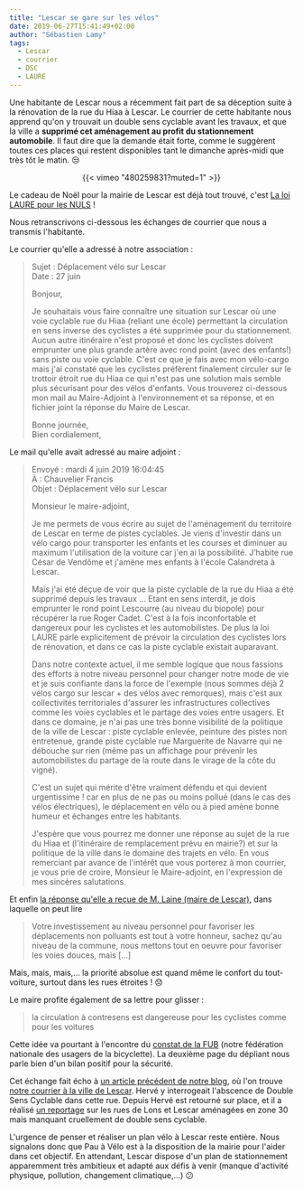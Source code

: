 ```yaml
---
title: "Lescar se gare sur les vélos"
date: 2019-06-27T15:41:49+02:00
author: "Sébastien Lamy"
tags:
  - Lescar
  - courrier
  - DSC
  - LAURE
---
```


Une habitante de Lescar nous a récemment fait part de sa déception suite à la 
rénovation de la rue du Hiaa à Lescar. Le courrier de cette habitante nous 
apprend qu'on y trouvait un double sens cyclable avant les travaux, et que la 
ville a **supprimé cet aménagement au profit du stationnement automobile**. 
Il faut dire que la demande était forte, comme le suggèrent toutes ces places 
qui restent disponibles tant le dimanche après-midi que très tôt le matin. :unamused:

<p style="text-align:center">
{{< vimeo "480259831?muted=1" >}}
</p>

Le cadeau de Noël pour la mairie de Lescar est déjà tout trouvé, c'est [La loi
LAURE pour les NULS] !

Nous retranscrivons ci-dessous les échanges de courrier que nous
a transmis l'habitante.

Le courrier qu'elle a adressé à notre association :

> Sujet : 	Déplacement vélo sur Lescar  
> Date : 	27 juin
> 
> Bonjour,
> 
> Je souhaitais vous faire connaître une situation sur Lescar où une voie 
> cyclable rue du Hiaa (reliant une école) permettant la circulation en sens 
> inverse des cyclistes a été supprimée pour du stationnement. Aucun autre 
> itinéraire n'est proposé et donc les cyclistes doivent emprunter une plus 
> grande artère avec rond point (avec des enfants!) sans piste ou voie cyclable. 
> C'est ce que je fais avec mon vélo-cargo mais j'ai constaté que les cyclistes 
> préfèrent finalement circuler sur le trottoir étroit  rue du Hiaa ce qui n'est 
> pas une solution mais semble plus sécurisant pour des vélos d'enfants.
> Vous trouverez ci-dessous mon mail au Maire-Adjoint à l'environnement et sa 
> réponse, et en fichier joint la réponse du Maire de Lescar.
>
> Bonne journée,  
> Bien cordialement,


Le mail qu'elle avait adressé au maire adjoint :

> Envoyé : mardi 4 juin 2019 16:04:45   
> À : Chauvelier Francis   
> Objet : Déplacement vélo sur Lescar 
>
> Monsieur le maire-adjoint,
>
> Je me permets de vous écrire au sujet de l'aménagement du territoire de Lescar 
> en terme de pistes cyclables. Je viens d'investir dans un vélo cargo pour 
> transporter les enfants et les courses et diminuer au maximum l'utilisation de 
> la voiture car j'en ai la possibilité. J’habite rue César de Vendôme et j'amène
> mes enfants à l'école Calandreta à Lescar.
> 
> Mais j'ai été déçue de voir que la piste cyclable de la rue du Hiaa a été 
> supprimé depuis les travaux ... Etant en sens interdit, je dois emprunter le 
> rond point Lescourre (au niveau du biopole) pour récupérer la rue Roger Cadet. 
> C'est à la fois inconfortable et dangereux pour les cyclistes et les 
> automobilistes. De plus la loi LAURE parle explicitement de prévoir la 
> circulation des cyclistes lors de rénovation, et dans ce cas la piste cyclable 
> existait auparavant.
> 
> Dans notre contexte actuel, il me semble logique que nous fassions des efforts 
> à notre niveau personnel pour changer notre mode de vie et je suis confiante 
> dans la force de l'exemple (nous sommes déjà 2 vélos cargo sur lescar + des 
> vélos avec remorques), mais c'est aux collectivités territoriales d'assurer les
>  infrastructures collectives comme les voies cyclables et le partage des voies 
> entre usagers. Et dans ce domaine, je n'ai pas une très bonne visibilité de la 
> politique de la ville de Lescar : piste cyclable enlevée, peinture des pistes 
> non entretenue, grande piste cyclable rue Marguerite de Navarre qui ne débouche
> sur rien (même pas un affichage pour prévenir les automobilistes du partage de
> la route dans le virage de la côte du vigné).
>
> C'est un sujet qui mérite d'être vraiment défendu et qui devient urgentissime !
>  car en plus de ne pas ou moins pollué (dans le cas des vélos électriques), le 
> déplacement en vélo ou à pied amène bonne humeur et échanges entre les 
> habitants. 
> 
> J'espère que vous pourrez me donner une réponse au sujet de la rue du Hiaa et 
> (l'itinéraire de remplacement prévu en mairie?) et sur la politique de la ville
>  dans le domaine des trajets en vélo.
> En vous remerciant par avance de l'intérêt que vous porterez à mon courrier, je
> vous prie de croire, Monsieur le Maire-adjoint, en l'expression de mes 
> sincères salutations.


Et enfin [la réponse qu'elle a reçue de M. Laine (maire de Lescar)][reponse], dans 
laquelle on peut lire 

> Votre investissement au niveau personnel pour favoriser les déplacements non
> polluants est tout à votre honneur, sachez qu'au niveau de la commune, nous
> mettons tout en oeuvre pour favoriser les voies douces, mais [...]

Mais, mais, mais,... la priorité absolue est quand même le confort du 
tout-voiture, surtout dans les rues étroites ! :disappointed:

Le maire profite également de sa lettre pour glisser : 

> la circulation à contresens est dangereuse pour les cyclistes comme pour les voitures

Cette idée va pourtant à l'encontre du [constat de la FUB][] (notre fédération 
nationale des usagers de la bicyclette). La deuxième page du dépliant nous parle
bien d'un bilan positif pour la sécurité.

Cet échange fait écho à [un article précédent de notre blog], où l'on trouve 
[notre courrier à la ville de Lescar]. Hervé y interrogeait l'abscence de
Double Sens Cyclable dans cette rue. Depuis Hervé est retourné sur place, et 
il a réalisé [un reportage] sur les rues de Lons et Lescar aménagées en zone 30 
mais manquant cruellement de double sens cyclable.


L'urgence de penser et réaliser un plan vélo à Lescar reste entière. Nous 
signalons donc que Pau à Vélo est à la disposition de la mairie pour l'aider 
dans cet objectif. En attendant, Lescar dispose d'un plan de stationnement 
apparemment très ambitieux et adapté aux défis à venir (manque d'activité 
physique, pollution, changement climatique,...) :confused:

[un reportage]: /blog/2019/zone-30-sauf-velo/
[un article précédent de notre blog]: /blog/2018/visite-de-lescar/
[notre courrier à la ville de Lescar]: /blog/2018/visite-de-lescar/courrier-pav-lescar-25nov2018.pdf
[la loi LAURE pour les nuls]: https://www.legifrance.gouv.fr/affichCodeArticle.do?cidTexte=LEGITEXT000006074220&idArticle=LEGIARTI000006833430&dateTexte=20090518
[reponse]: reponse-du-maire-de-lescar.pdf
[constat de la FUB]: https://www.fub.fr/sites/fub/files/fub/Amenagements/depliant_doubles_sens_cyclables_2013_web.pdf
